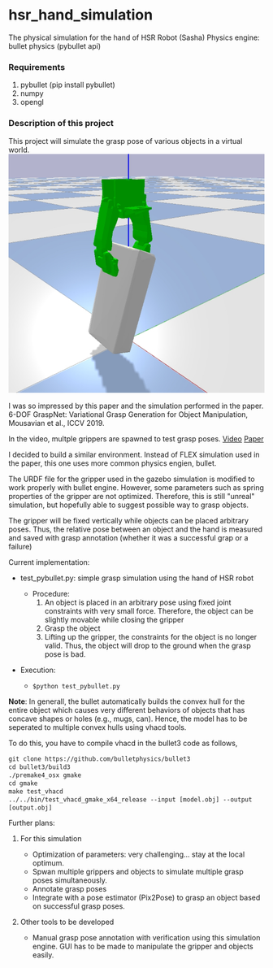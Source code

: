 # hsr_hand_simulation

The physical simulation for the hand of HSR Robot (Sasha)
Physics engine: bullet physics (pybullet api)

###  Requirements
1. pybullet (pip install pybullet)
2. numpy
3. opengl
   

### Description of this project
This project will simulate the grasp pose of various objects in a virtual world.
![image](imgs/test.jpg "Pybullet physics for the simulation")

I was so impressed by this paper and the simulation performed in the paper.
6-DOF GraspNet: Variational Grasp Generation for Object Manipulation, Mousavian et al., ICCV 2019.

In the video, multple grippers are spawned to test grasp poses.
[Video](https://research.nvidia.com/sites/default/files/pubs/2019-10_6-DOF-GraspNet%3A-Variational/supplementary_video.mp4 "[Video]") 
[Paper](https://arxiv.org/abs/1905.10520 "[Paper]")

I decided to build a similar environment. Instead of FLEX simulation used in the paper, this one uses more common physics engien, bullet.

The URDF file for the gripper used in the gazebo simulation is modified to work properly with bullet engine. However, some parameters such as spring properties of the gripper are not optimized. Therefore, this is still "unreal" simulation, but hopefully able to suggest possible way to grasp objects.

The gripper will be fixed vertically while objects can be placed arbitrary poses. Thus, the relative pose between an object and the hand is measured and saved with grasp annotation (whether it was a successful grap or a failure)

Current implementation:
- test_pybullet.py: simple grasp simulation using the hand of HSR robot
  - Procedure:  
    1) An object is placed in an arbitrary pose using fixed joint constraints with very small force. Therefore, the object can be slightly movable while closing the gripper
    2)  Grasp the object
    3)  Lifting up the gripper, the constraints for the object is no longer valid. Thus, the object will drop to the ground when the grasp pose is bad. 

- Execution:
  - ``$python test_pybullet.py`` 


**Note**:
In generall, the bullet automatically builds the convex hull for the entire object which causes very different behaviors of objects that has concave shapes or holes (e.g., mugs, can). Hence, the model has to be seperated to multiple convex hulls using vhacd tools.  

To do this, you have to compile vhacd in the bullet3 code as follows,
```
git clone https://github.com/bulletphysics/bullet3
cd bullet3/build3
./premake4_osx gmake
cd gmake
make test_vhacd
../../bin/test_vhacd_gmake_x64_release --input [model.obj] --output [output.obj]
```

Further plans:
1. For this simulation
   - Optimization of parameters: very challenging... stay at the local optimum.
   - Spwan multiple grippers and objects to simulate multiple grasp poses simultaneously.
   - Annotate grasp poses
   - Integrate with a pose estimator (Pix2Pose) to grasp an object based on successful grasp poses. 

2. Other tools to be developed
   - Manual grasp pose annotation with verification using this simulation engine. GUI has to be made to manipulate the gripper and objects easily. 